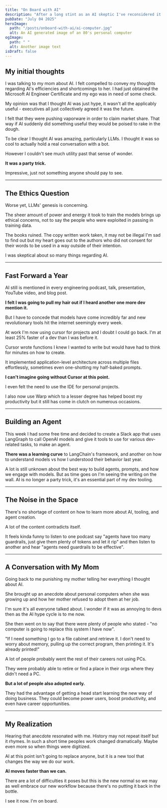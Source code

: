 ```yaml
---
title: "On Board with AI"
description: "After a long stint as an AI skeptic I've reconsidered it's effectiveness."
pubDate: "July 04 2025"
heroImage:
  path: "/posts/onboard-with-ai/ai-computer.jpg"
  alt: An AI generated image of an 80's personal computer
ogImage:
  path: " "
  alt: Another image text
isDraft: false
---
```


## My initial thoughts

I was talking to my mom about AI. I felt compelled to convey my thoughts regarding AI's efficiencies and shortcomings to her. I had just obtained the Microsoft AI Engineer Certificate and my ego was in need of some check.

My opinion was that I thought AI was just hype, it wasn't all the applicably useful - executives all just collectively agreed it was the future.

I felt that they were pushing vaporware in order to claim market share. That way if AI suddenly did something useful they would be poised to rake in the dough.

To be clear I thought AI was amazing, particularly LLMs. I thought it was so cool to actually hold a real conversation with a bot.

However I couldn't see much utility past that sense of wonder.

**It was a party trick.**

Impressive, just not something anyone should pay to see.

---

## The Ethics Question

Worse yet, LLMs' genesis is concerning.

The sheer amount of power and energy it took to train the models brings up ethical concerns, not to say the people who were exploited in passing in training data.

The books ruined. The copy written work taken, it may not be illegal I'm sad to find out but my heart goes out to the authors who did not consent for their words to be used in a way outside of their intention.

I was skeptical about so many things regarding AI.

---

## Fast Forward a Year

AI still is mentioned in every engineering podcast, talk, presentation, YouTube video, and blog post.

**I felt I was going to pull my hair out if I heard another one more dev mention it.**

But I have to concede that models have come incredibly far and new revolutionary tools hit the internet seemingly every week.

At work I'm now using cursor for projects and I doubt I could go back. I'm at least 25% faster of a dev than I was before it.

Cursor wrote functions I knew I wanted to write but would have had to think for minutes on how to create.

It implemented application-level architecture across multiple files effortlessly, sometimes even one-shotting my half-baked prompts.

**I can't imagine going without Cursor at this point.**

I even felt the need to use the IDE for personal projects.

I also now use Warp which to a lesser degree has helped boost my productivity but it still has come in clutch on numerous occasions.

---

## Building an Agent

This week I had some free time and decided to create a Slack app that uses LangGraph to call OpenAI models and give it tools to use for various dev-related tasks, to make an agent.

**There was a learning curve** to LangChain's framework, and another on how to understand models vs how I understood their behavior last year.

A lot is still unknown about the best way to build agents, prompts, and how we engage with models. But as time goes on I'm seeing the writing on the wall. AI is no longer a party trick, it's an essential part of my dev tooling.

---

## The Noise in the Space

There's no shortage of content on how to learn more about AI, tooling, and agent creation.

A lot of the content contradicts itself.

It feels kinda funny to listen to one podcast say "agents have too many guardrails, just give them plenty of tokens and let it rip" and then listen to another and hear "agents need guardrails to be effective".

---

## A Conversation with My Mom

Going back to me punishing my mother telling her everything I thought about AI.

She brought up an anecdote about personal computers when she was growing up and how her mother refused to adopt them at her job.

I'm sure it's all everyone talked about. I wonder if it was as annoying to devs then as the AI hype cycle is to me now.

She then went on to say that there were plenty of people who stated - "no computer is going to replace this system I have now".

"If I need something I go to a file cabinet and retrieve it. I don't need to worry about memory, pulling up the correct program, then printing it. It's already printed!"

A lot of people probably went the rest of their careers not using PCs.

They were probably able to retire or find a place in their orgs where they didn't need a PC.

**But a lot of people also adopted early.**

They had the advantage of getting a head start learning the new way of doing business. They could become power users, boost productivity, and even have career opportunities.

---

## My Realization

Hearing that anecdote resonated with me. History may not repeat itself but it rhymes. In such a short time peoples work changed dramatically. Maybe even more so when things were digitized.

AI at this point isn't going to replace anyone, but it is a new tool that changes the way we do our work.

**AI moves faster than we can.**

There are a lot of difficulties it poses but this is the new normal so we may as well embrace our new workflow because there's no putting it back in the bottle.

I see it now. I'm on board.
